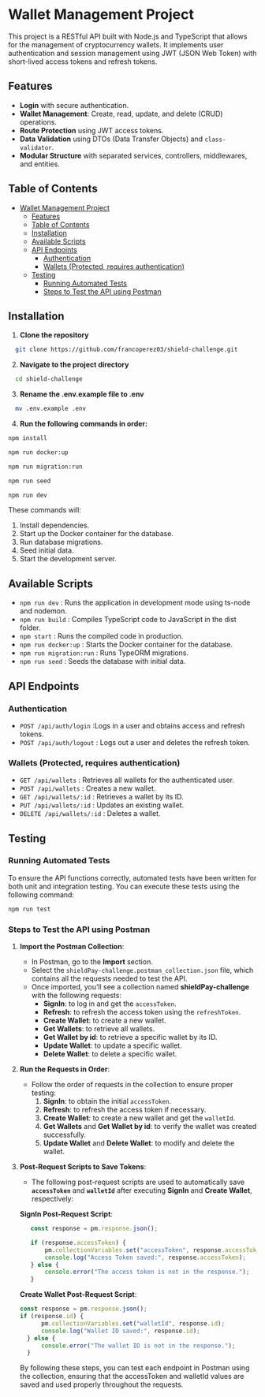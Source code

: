 # Wallet Management Project

This project is a RESTful API built with Node.js and TypeScript that allows for the management of cryptocurrency wallets. It implements user authentication and session management using JWT (JSON Web Token) with short-lived access tokens and refresh tokens.

## Features

- **Login** with secure authentication.
- **Wallet Management**: Create, read, update, and delete (CRUD) operations.
- **Route Protection** using JWT access tokens.
- **Data Validation** using DTOs (Data Transfer Objects) and `class-validator`.
- **Modular Structure** with separated services, controllers, middlewares, and entities.

## Table of Contents

- [Wallet Management Project](#wallet-management-project)
  - [Features](#features)
  - [Table of Contents](#table-of-contents)
  - [Installation](#installation)
  - [Available Scripts](#available-scripts)
  - [API Endpoints](#api-endpoints)
    - [Authentication](#authentication)
    - [Wallets (Protected, requires authentication)](#wallets-protected-requires-authentication)
  - [Testing](#testing)
    - [Running Automated Tests](#running-automated-tests)
    - [Steps to Test the API using Postman](#steps-to-test-the-api-using-postman)

## Installation

1. **Clone the repository**

```bash
  git clone https://github.com/francoperez03/shield-challenge.git
```


2. **Navigate to the project directory**

```bash
  cd shield-challenge
```

3. **Rename the .env.example file to .env**

```bash
  mv .env.example .env
```

4. **Run the following commands in order:**

```bash
npm install
```
```bash
npm run docker:up
```
```bash
npm run migration:run
```
```bash
npm run seed
```
```bash
npm run dev
```

These commands will:

1. Install dependencies.
2. Start up the Docker container for the database.
3. Run database migrations.
4. Seed initial data.
5. Start the development server.


## Available Scripts
- `npm run dev` : Runs the application in development mode using ts-node and nodemon.
- `npm run build` : Compiles TypeScript code to JavaScript in the dist folder.
- `npm start` : Runs the compiled code in production.
- `npm run docker:up` : Starts the Docker container for the database.
- `npm run migration:run` : Runs TypeORM migrations.
- `npm run seed` : Seeds the database with initial data.


## API Endpoints
### Authentication
- `POST /api/auth/login` :Logs in a user and obtains access and refresh tokens.
- `POST /api/auth/logout` : Logs out a user and deletes the refresh token.
  
### Wallets (Protected, requires authentication)
- `GET /api/wallets` : Retrieves all wallets for the authenticated user.
- `POST /api/wallets` : Creates a new wallet.
- `GET /api/wallets/:id` : Retrieves a wallet by its ID.
- `PUT /api/wallets/:id` : Updates an existing wallet.
- `DELETE /api/wallets/:id` : Deletes a wallet.


## Testing

### Running Automated Tests

To ensure the API functions correctly, automated tests have been written for both unit and integration testing. You can execute these tests using the following command:

```bash
npm run test
```

### Steps to Test the API using Postman

1. **Import the Postman Collection**:
   - In Postman, go to the **Import** section.
   - Select the `shieldPay-challenge.postman_collection.json` file, which contains all the requests needed to test the API.
   - Once imported, you’ll see a collection named **shieldPay-challenge** with the following requests:
     - **SignIn**: to log in and get the `accessToken`.
     - **Refresh**: to refresh the access token using the `refreshToken`.
     - **Create Wallet**: to create a new wallet.
     - **Get Wallets**: to retrieve all wallets.
     - **Get Wallet by id**: to retrieve a specific wallet by its ID.
     - **Update Wallet**: to update a specific wallet.
     - **Delete Wallet**: to delete a specific wallet.

2. **Run the Requests in Order**:
   - Follow the order of requests in the collection to ensure proper testing:
     1. **SignIn**: to obtain the initial `accessToken`.
     2. **Refresh**: to refresh the access token if necessary.
     3. **Create Wallet**: to create a new wallet and get the `walletId`.
     4. **Get Wallets** and **Get Wallet by id**: to verify the wallet was created successfully.
     5. **Update Wallet** and **Delete Wallet**: to modify and delete the wallet.

3. **Post-Request Scripts to Save Tokens**:
   - The following post-request scripts are used to automatically save **`accessToken`** and **`walletId`** after executing **SignIn** and **Create Wallet**, respectively:

   **SignIn Post-Request Script**:
    ```javascript
       const response = pm.response.json();
    
       if (response.accessToken) {
           pm.collectionVariables.set("accessToken", response.accessToken);
           console.log("Access Token saved:", response.accessToken);
       } else {
           console.error("The access token is not in the response.");
       }
    ```
  
    **Create Wallet Post-Request Script**:
    ```javascript
    const response = pm.response.json();
    if (response.id) {
          pm.collectionVariables.set("walletId", response.id);
          console.log("Wallet ID saved:", response.id);
      } else {
          console.error("The wallet ID is not in the response.");
      }
    ```
    
    By following these steps, you can test each endpoint in Postman using the collection, ensuring that the accessToken and walletId values are saved and used properly throughout the requests.
  
